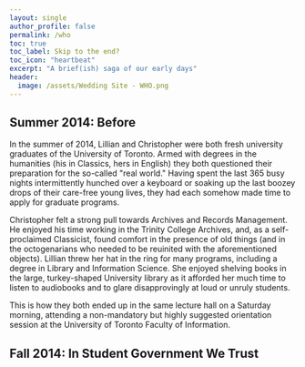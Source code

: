 ```yaml
---
layout: single
author_profile: false
permalink: /who
toc: true
toc_label: Skip to the end?
toc_icon: "heartbeat"
excerpt: "A brief(ish) saga of our early days" 
header: 
  image: /assets/Wedding Site - WHO.png
---
```

     
## Summer 2014: Before

In the summer of 2014, Lillian and Christopher were both fresh university graduates of the University of Toronto. Armed with degrees in the humanities (his in Classics, hers in English) they both questioned their preparation for the so-called "real world." Having spent the last 365 busy nights intermittently hunched over a keyboard or soaking up the last boozey drops of their care-free young lives, they had each somehow made time to apply for graduate programs. 

Christopher felt a strong pull towards Archives and Records Management. He enjoyed his time working in the Trinity College Archives, and, as a self-proclaimed Classicist, found comfort in the presence of old things (and in the octogenarians who needed to be reuinited with the aforementioned objects). Lillian threw her hat in the ring for many programs, including a degree in Library and Information Science. She enjoyed shelving books in the large, turkey-shaped University library as it afforded her much time to listen to audiobooks and to glare disapprovingly at loud or unruly students. 

This is how they both ended up in the same lecture hall on a Saturday morning, attending a non-mandatory but highly suggested orientation session at the University of Toronto Faculty of Information. 

## Fall 2014: In Student Government We Trust 

